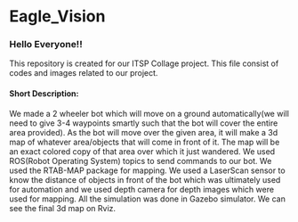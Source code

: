# Eagle_Vision

### Hello Everyone!!

This repository is created for our ITSP Collage project. This file consist of codes and images related to our project. 

#### Short Description:

We made a 2 wheeler bot which will move on a ground automatically(we will need to give 3-4 waypoints smartly such that the bot will cover the entire area provided). As the bot will move over the given area, it will make a 3d map of whatever area/objects that will come in front of it. The map will be an exact colored copy of that area over which it just wandered. We used ROS(Robot Operating System) topics to send commands to our bot. We used the RTAB-MAP package for mapping. We used a LaserScan sensor to know the distance of objects in front of the bot which was ultimately used for automation and we used depth camera for depth images which were used for mapping. All the simulation was done in Gazebo simulator. We can see the final 3d map on Rviz. 
